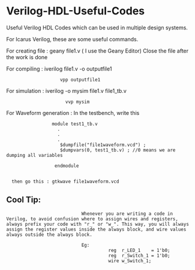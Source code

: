 # Verilog-HDL-Useful-Codes
Useful Verilog HDL Codes which can be used in multiple design systems.

For Icarus Verilog, these are some useful commands. 

For creating file : geany file1.v  ( I use the Geany Editor) 
Close the file after the work is done 

For compiling :
                          iverilog file1.v -o outputfile1

                        vpp outputfile1 
                        
For simulation : 
                         iverilog -o mysim file1.v file1_tb.v 

                          vvp mysim 
                          
For Waveform generation : In the testbench, write this 
                     
                     
                     module test1_tb.v 
                       .
                       .
                       .
                        $dumpfile("file1waveform.vcd") ; 
                        $dumpvars(0, test1_tb.v) ; //0 means we are dumping all variables 
                        
                      endmodule 
                      
                      
      then go this : gtkwave file1waveform.vcd 
   
 ## Cool Tip: 
                                Whenever you are writing a code in Verilog, to avoid confusion where to assign wires and registers, always prefix your code with "r_" or "w_". This way, you will always assign the register values inside the always block, and wire values always outside the always block. 
                                
                                Eg:                              
                                          reg  r_LED_1    = 1'b0;
                                          reg  r_Switch_1 = 1'b0;
                                          wire w_Switch_1;
